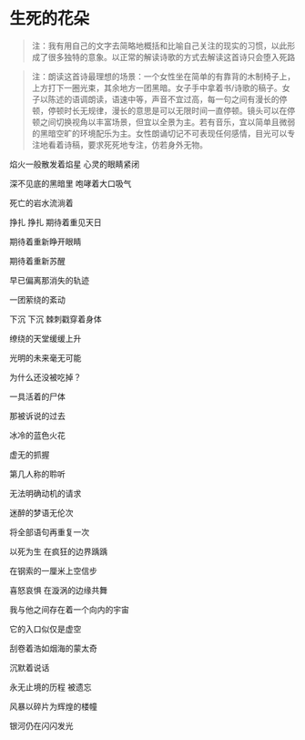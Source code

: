 # 生死的花朵

> 注：我有用自己的文字去简略地概括和比喻自己关注的现实的习惯，以此形成了很多独特的意象。以正常的解读诗歌的方式去解读这首诗只会堕入死路

> 注：朗读这首诗最理想的场景：一个女性坐在简单的有靠背的木制椅子上，上方打下一圈光束，其余地方一团黑暗。女子手中拿着书/诗歌的稿子。女子以陈述的语调朗读，语速中等，声音不宜过高，每一句之间有漫长的停顿，停顿时长无规律，漫长的意思是可以无限时间一直停顿。镜头可以在停顿之间切换视角以丰富场景，但宜以全景为主。若有音乐，宜以简单且微弱的黑暗空旷的环境配乐为主。女性朗诵切记不可表现任何感情，目光可以专注地看着诗稿，要求死死地专注，仿若身外无物。

焰火一般散发着焰星 心灵的眼睛紧闭 

深不见底的黑暗里 咆哮着大口吸气

死亡的岩水流淌着

挣扎 挣扎 期待着重见天日

期待着重新睁开眼睛

期待着重新苏醒



早已偏离那消失的轨迹

一团萦绕的紊动

下沉 下沉 棘刺戳穿着身体

缭绕的天堂缓缓上升

光明的未来毫无可能

为什么还没被吃掉？

一具活着的尸体



那被诉说的过去

冰冷的蓝色火花

虚无的抓握

第几人称的聆听

无法明确动机的请求

迷醉的梦语无伦次

将全部语句再重复一次



以死为生 在疯狂的边界踽踽

在钢索的一厘米上空信步

喜怒哀惧 在漩涡的边缘共舞

我与他之间存在着一个向内的宇宙

它的入口似仅是虚空

刮卷着浩如烟海的蒙太奇



沉默着说话

永无止境的历程 被遗忘

风暴以碎片为辉煌的楼幢



银河仍在闪闪发光